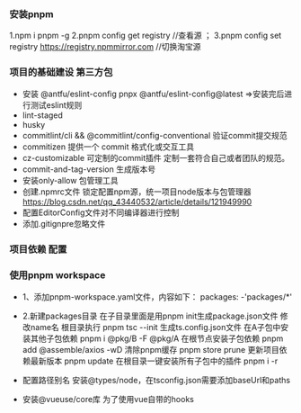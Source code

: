 <!--
 * @Author: 周恩波 zhouenbo@lx-dtx.com
 * @Date: 2024-04-26 15:29:24
 * @LastEditors: 周恩波
 * @LastEditTime: 2024-09-04 14:54:15
 * @Description:
-->

### 安装pnpm
1.npm i pnpm -g
2.pnpm config get registry //查看源 ；
3.pnpm config set registry https://registry.npmmirror.com //切换淘宝源

### 项目的基础建设 第三方包

- 安装 @antfu/eslint-config pnpx @antfu/eslint-config@latest =>安装完后进行测试eslint规则
- lint-staged
- husky
- commitlint/cli && @commitlint/config-conventional 验证commit提交规范
- commitizen 提供一个 commit 格式化或交互工具
- cz-customizable 可定制的commit插件 定制一套符合自己或者团队的规范。
- commit-and-tag-version 生成版本号
- 安装only-allow 包管理工具
- 创建.npmrc文件  锁定配置npm源，统一项目node版本与包管理器 https://blog.csdn.net/qq_43440532/article/details/121949990
- 配置EditorConfig文件对不同编译器进行控制
- 添加.gitignpre忽略文件
### 项目依赖 配置
  ### 使用pnpm workspace
  - 1、添加pnpm-workspace.yaml文件，内容如下：
  packages:
  -'packages/*'
  - 2.新建packages目录 在子目录里面是用pnpm init生成package.json文件 修改name名
  根目录执行 pnpm tsc --init 生成ts.config.json文件
  在A子包中安装其他子包依赖 pnpm i @pkg/B -F @pkg/A
  在根节点安装子包依赖 pnpm add @assemble/axios -wD
  清除pnpm缓存 pnpm store prune
  更新项目依赖最新版本 pnpm update
  在根目录一键安装所有子包中的插件 pnpm i -r

- 配置路径别名 安装@types/node，在tsconfig.json需要添加baseUrl和paths
- 安装@vueuse/core库 为了使用vue自带的hooks

